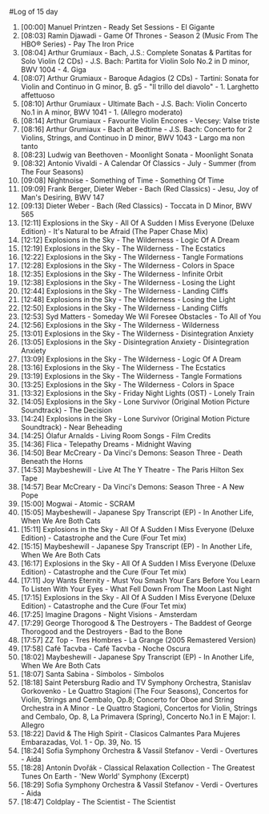 #Log of 15 day

1. [00:00] Manuel Printzen - Ready Set Sessions - El Gigante
1. [08:03] Ramin Djawadi - Game Of Thrones - Season 2 (Music From The HBO® Series) - Pay The Iron Price
1. [08:04] Arthur Grumiaux - Bach, J.S.: Complete Sonatas & Partitas for Solo Violin (2 CDs) - J.S. Bach: Partita for Violin Solo No.2 in D minor, BWV 1004 - 4. Giga
1. [08:07] Arthur Grumiaux - Baroque Adagios (2 CDs) - Tartini: Sonata for Violin and Continuo in G minor, B. g5 - "Il trillo del diavolo" - 1. Larghetto affettuoso
1. [08:10] Arthur Grumiaux - Ultimate Bach - J.S. Bach: Violin Concerto No.1 in A minor, BWV 1041 - 1. (Allegro moderato)
1. [08:14] Arthur Grumiaux - Favourite Violin Encores - Vecsey: Valse triste
1. [08:16] Arthur Grumiaux - Bach at Bedtime - J.S. Bach: Concerto for 2 Violins, Strings, and Continuo in D minor, BWV 1043 - Largo ma non tanto
1. [08:23] Ludwig van Beethoven - Moonlight Sonata - Moonlight Sonata
1. [08:32] Antonio Vivaldi - A Calendar Of Classics - July - Summer (from The Four Seasons)
1. [09:08] Nightnoise - Something of Time - Something Of Time
1. [09:09] Frank Berger, Dieter Weber - Bach (Red Classics) - Jesu, Joy of Man's Desiring, BWV 147
1. [09:13] Dieter Weber - Bach (Red Classics) - Toccata in D Minor, BWV 565
1. [12:11] Explosions in the Sky - All Of A Sudden I Miss Everyone (Deluxe Edition) - It's Natural to be Afraid (The Paper Chase Mix)
1. [12:12] Explosions in the Sky - The Wilderness - Logic Of A Dream
1. [12:19] Explosions in the Sky - The Wilderness - The Ecstatics
1. [12:22] Explosions in the Sky - The Wilderness - Tangle Formations
1. [12:28] Explosions in the Sky - The Wilderness - Colors in Space
1. [12:35] Explosions in the Sky - The Wilderness - Infinite Orbit
1. [12:38] Explosions in the Sky - The Wilderness - Losing the Light
1. [12:44] Explosions in the Sky - The Wilderness - Landing Cliffs
1. [12:48] Explosions in the Sky - The Wilderness - Losing the Light
1. [12:50] Explosions in the Sky - The Wilderness - Landing Cliffs
1. [12:53] Syd Matters - Someday We Wil Foresee Obstacles - To All of You
1. [12:56] Explosions in the Sky - The Wilderness - Wilderness
1. [13:01] Explosions in the Sky - The Wilderness - Disintegration Anxiety
1. [13:05] Explosions in the Sky - Disintegration Anxiety - Disintegration Anxiety
1. [13:09] Explosions in the Sky - The Wilderness - Logic Of A Dream
1. [13:16] Explosions in the Sky - The Wilderness - The Ecstatics
1. [13:19] Explosions in the Sky - The Wilderness - Tangle Formations
1. [13:25] Explosions in the Sky - The Wilderness - Colors in Space
1. [13:32] Explosions in the Sky - Friday Night Lights (OST) - Lonely Train
1. [14:05] Explosions in the Sky - Lone Survivor (Original Motion Picture Soundtrack) - The Decision
1. [14:24] Explosions in the Sky - Lone Survivor (Original Motion Picture Soundtrack) - Near Beheading
1. [14:25] Ólafur Arnalds - Living Room Songs - Film Credits
1. [14:36] Flica - Telepathy Dreams - Midnight Waving
1. [14:50] Bear McCreary - Da Vinci's Demons: Season Three - Death Beneath the Horns
1. [14:53] Maybeshewill - Live At The Y Theatre - The Paris Hilton Sex Tape
1. [14:57] Bear McCreary - Da Vinci's Demons: Season Three - A New Pope
1. [15:00] Mogwai - Atomic - SCRAM
1. [15:05] Maybeshewill - Japanese Spy Transcript (EP) - In Another Life, When We Are Both Cats
1. [15:11] Explosions in the Sky - All Of A Sudden I Miss Everyone (Deluxe Edition) - Catastrophe and the Cure (Four Tet mix)
1. [15:15] Maybeshewill - Japanese Spy Transcript (EP) - In Another Life, When We Are Both Cats
1. [16:17] Explosions in the Sky - All Of A Sudden I Miss Everyone (Deluxe Edition) - Catastrophe and the Cure (Four Tet mix)
1. [17:11] Joy Wants Eternity - Must You Smash Your Ears Before You Learn To Listen With Your Eyes - What Fell Down From The Moon Last Night
1. [17:15] Explosions in the Sky - All Of A Sudden I Miss Everyone (Deluxe Edition) - Catastrophe and the Cure (Four Tet mix)
1. [17:25] Imagine Dragons - Night Visions - Amsterdam
1. [17:29] George Thorogood & The Destroyers - The Baddest of George Thorogood and the Destroyers - Bad to the Bone
1. [17:57] ZZ Top - Tres Hombres - La Grange (2005 Remastered Version)
1. [17:58] Café Tacvba - Café Tacvba - Noche Oscura
1. [18:02] Maybeshewill - Japanese Spy Transcript (EP) - In Another Life, When We Are Both Cats
1. [18:07] Santa Sabina - Símbolos - Símbolos
1. [18:18] Saint Petersburg Radio and TV Symphony Orchestra, Stanislav Gorkovenko - Le Quattro Stagioni (The Four Seasons), Concertos for Violin, Strings and Cembalo, Op.8; Concerto for Oboe and String Orchestra in A Minor - Le Quattro Stagioni, Concertos for Violin, Strings and Cembalo, Op. 8, La Primavera (Spring), Concerto No.1 in E Major: I. Allegro
1. [18:22] David & The High Spirit - Clasicos Calmantes Para Mujeres Embarazadas, Vol. 1 - Op. 39, No. 15
1. [18:24] Sofia Symphony Orchestra & Vassil Stefanov - Verdi - Overtures - Aida
1. [18:28] Antonín Dvořák - Classical Relaxation Collection - The Greatest Tunes On Earth - 'New World' Symphony (Excerpt)
1. [18:29] Sofia Symphony Orchestra & Vassil Stefanov - Verdi - Overtures - Aida
1. [18:47] Coldplay - The Scientist - The Scientist
